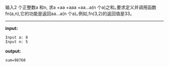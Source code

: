 输入2 个正整数a 和n, 求a +aa +aaa +aa...a(n 个a)之和｡要求定义并调用函数fn(a,n),它的功能是返回aa...a(n 个a)｡例如,fn(3,2)的返回值是33｡
****
**input:**
```
Input a: 8
Input n: 5
```
**output:**
```
sum=98760
```